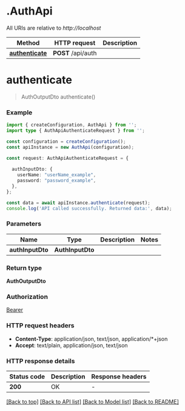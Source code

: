 # .AuthApi

All URIs are relative to *http://localhost*

Method | HTTP request | Description
------------- | ------------- | -------------
[**authenticate**](AuthApi.md#authenticate) | **POST** /api/auth | 


# **authenticate**
> AuthOutputDto authenticate()


### Example


```typescript
import { createConfiguration, AuthApi } from '';
import type { AuthApiAuthenticateRequest } from '';

const configuration = createConfiguration();
const apiInstance = new AuthApi(configuration);

const request: AuthApiAuthenticateRequest = {
  
  authInputDto: {
    userName: "userName_example",
    password: "password_example",
  },
};

const data = await apiInstance.authenticate(request);
console.log('API called successfully. Returned data:', data);
```


### Parameters

Name | Type | Description  | Notes
------------- | ------------- | ------------- | -------------
 **authInputDto** | **AuthInputDto**|  |


### Return type

**AuthOutputDto**

### Authorization

[Bearer](README.md#Bearer)

### HTTP request headers

 - **Content-Type**: application/json, text/json, application/*+json
 - **Accept**: text/plain, application/json, text/json


### HTTP response details
| Status code | Description | Response headers |
|-------------|-------------|------------------|
**200** | OK |  -  |

[[Back to top]](#) [[Back to API list]](README.md#documentation-for-api-endpoints) [[Back to Model list]](README.md#documentation-for-models) [[Back to README]](README.md)



